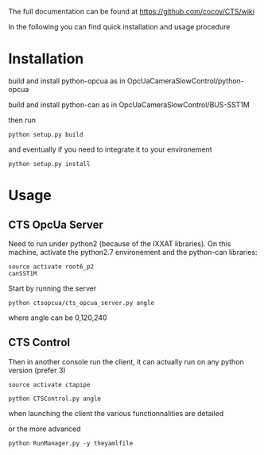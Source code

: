 The full documentation can be found at https://github.com/cocov/CTS/wiki

In the following you can find quick installation and usage procedure


# Installation

build and install python-opcua as in OpcUaCameraSlowControl/python-opcua

build and install python-can as in OpcUaCameraSlowControl/BUS-SST1M

then run

```
python setup.py build

```

and eventually if you need to integrate it to your environement

```
python setup.py install

```

# Usage

## CTS OpcUa Server
Need to run under python2 (because of the IXXAT libraries).
On this machine, activate the python2.7 environement and the python-can libraries: 

```
source activate root6_p2
canSST1M
```

Start by running the server

```
python ctsopcua/cts_opcua_server.py angle

```

where angle can be 0,120,240

## CTS Control
Then in another console run the client, it can actually run on any python version (prefer 3)

```
source activate ctapipe
```

```
python CTSControl.py angle

```

when launching the client the various functionnalities are detailed

or the more advanced

```
python RunManager.py -y theyamlfile
```
